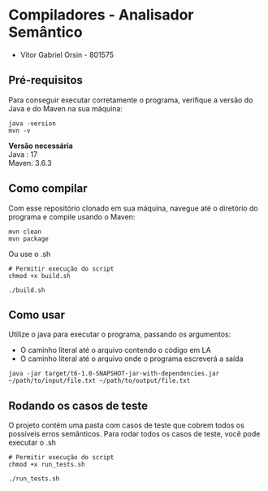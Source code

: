 # **Compiladores - Analisador Semântico**
* Vitor Gabriel Orsin - 801575

## Pré-requisitos
Para conseguir executar corretamente o programa, verifique a versão do Java e do Maven na sua máquina:
```
java -version
mvn -v
```
**Versão necessária** <br>
Java : 17 <br>
Maven: 3.6.3 <br>

## Como compilar
Com esse repositório clonado em sua máquina, navegue até o diretório do programa e compile usando o Maven:
```
mvn clean
mvn package
```
Ou use o .sh
```
# Permitir execução do script
chmod +x build.sh

./build.sh
```

## Como usar
Utilize o java para executar o programa, passando os argumentos:
* O caminho literal até o arquivo contendo o código em LA
* O caminho literal até o arquivo onde o programa escreverá a saída
```
java -jar target/t6-1.0-SNAPSHOT-jar-with-dependencies.jar ~/path/to/input/file.txt ~/path/to/output/file.txt
```

## Rodando os casos de teste
O projeto contém uma pasta com casos de teste que cobrem todos os possíveis erros semânticos. 
Para rodar todos os casos de teste, você pode executar o .sh
```
# Permitir execução do script
chmod +x run_tests.sh

./run_tests.sh
```
